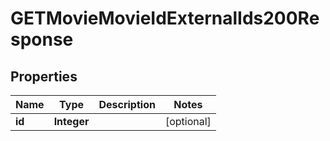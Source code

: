 

# GETMovieMovieIdExternalIds200Response


## Properties

| Name | Type | Description | Notes |
|------------ | ------------- | ------------- | -------------|
|**id** | **Integer** |  |  [optional] |



